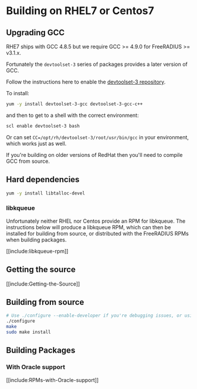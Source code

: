 # Building on RHEL7 or Centos7
## Upgrading GCC

RHE7 ships with GCC 4.8.5 but we require GCC >= 4.9.0 for FreeRADIUS >= v3.1.x.

Fortunately the ``devtoolset-3`` series of packages provides a later version of GCC.

Follow the instructions here to enable the [devtoolset-3 repository](https://www.softwarecollections.org/en/scls/rhscl/devtoolset-3/).

To install:

```bash
yum -y install devtoolset-3-gcc devtoolset-3-gcc-c++
```

and then to get to a shell with the correct environment:

```bash
scl enable devtoolset-3 bash
```

Or can set ``CC=/opt/rh/devtoolset-3/root/usr/bin/gcc`` in your environment, which works just as well.

If you're building on older versions of RedHat then you'll need to compile GCC from source.

## Hard dependencies

```bash
yum -y install libtalloc-devel
```

### libkqueue
Unfortunately neither RHEL nor Centos provide an RPM for libkqueue.  The instructions below will produce a libkqueue RPM, which can then be installed for building from source, or distributed with the FreeRADIUS RPMs when building packages.

[[include:libkqueue-rpm]]

## Getting the source

[[include:Getting-the-Source]]

## Building from source

```bash
# Use ./configure --enable-developer if you're debugging issues, or using unstable code.
./configure
make
sudo make install
```

## Building Packages


### With Oracle support

[[include:RPMs-with-Oracle-support]]